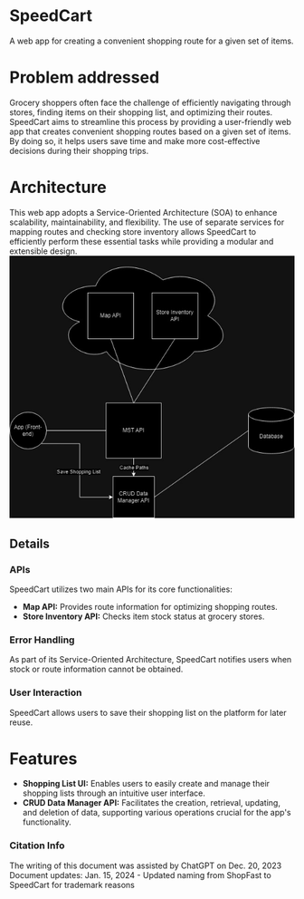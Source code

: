 # SpeedCart
A web app for creating a convenient shopping route for a given set of items.
# Problem addressed
Grocery shoppers often face the challenge of efficiently navigating through stores, finding items on their shopping list, and optimizing their routes. SpeedCart aims to streamline this process by providing a user-friendly web app that creates convenient shopping routes based on a given set of items. By doing so, it helps users save time and make more cost-effective decisions during their shopping trips.

# Architecture
This web app adopts a Service-Oriented Architecture (SOA) to enhance scalability, maintainability, and flexibility. The use of separate services for mapping routes and checking store inventory allows SpeedCart to efficiently perform these essential tasks while providing a modular and extensible design.
![SOA-Style Architecture](SpeedCart.jpg)

## Details
### APIs
SpeedCart utilizes two main APIs for its core functionalities:

- **Map API:** Provides route information for optimizing shopping routes.
- **Store Inventory API:** Checks item stock status at grocery stores.

### Error Handling
As part of its Service-Oriented Architecture, SpeedCart notifies users when stock or route information cannot be obtained.

### User Interaction
SpeedCart allows users to save their shopping list on the platform for later reuse.

# Features
- **Shopping List UI:** Enables users to easily create and manage their shopping lists through an intuitive user interface.
- **CRUD Data Manager API:** Facilitates the creation, retrieval, updating, and deletion of data, supporting various operations crucial for the app's functionality.

### Citation Info
The writing of this document was assisted by ChatGPT on Dec. 20, 2023
Document updates:
Jan. 15, 2024 - Updated naming from ShopFast to SpeedCart for trademark reasons